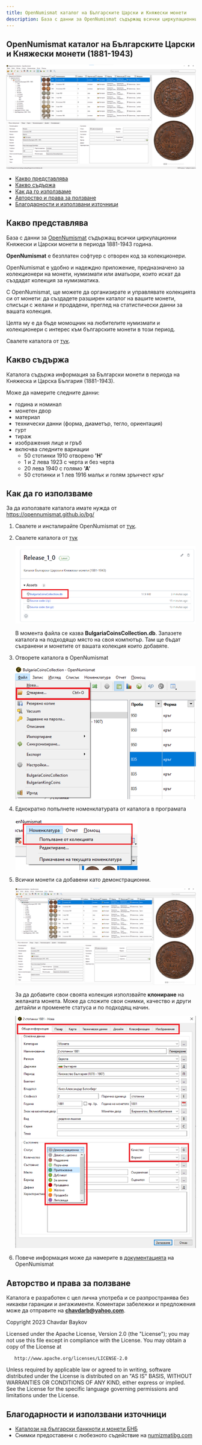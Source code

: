 ```yaml
---
title: OpenNumismat каталог на Българските Царски и Княжески монети
description: База с данни за OpenNumismat съдържащ всички циркулационни Kняжески и Царски монети в периода 1881-1943 година.
---
```

## OpenNumismat каталог на Българските Царски и Княжески монети (1881-1943)

![open file](./assets/images/Overview.png)

* [Какво представлява](#chapter1)
* [Какво съдържа](#chapter2)
* [Как да го използваме](#chapter3)
* [Авторство и права за ползване](#chapter4)
* [Благодарности и използвани източници](#chapter5)


## <a id="chapter1" name="chapter1"></a> Какво представлява

База с данни за [OpenNumismat](https://opennumismat.github.io/bg/) съдържащ всички циркулационни Kняжески и Царски монети в периода 1881-1943 година.

**OpenNumismat** е безплатен софтуер с отворен код за колекционери.

OpenNumismat е удобно и надеждно приложение, предназначено за колекционери на монети, нумизмати или аматьори, които искат да създадат колекция за нумизматика.

С OpenNumismat, ще можете да организирате и управлявате колекцията си от монети: да създадете разширен каталог на вашите монети, списъци с желани и продадени, преглед на статистически данни за вашата колекция.

Целта му е да бъде момощник на любителите нумизмати и колекционери с интерес към българските монети в този период.

Свалете каталога от [тук](https://github.com/chavdarb/BulgarianCoinsCatalog/releases/download/1.0/BulgariaCoinsCollection.db).

## <a id="chapter2" name="chapter2"></a> Какво съдържа

Каталога съдържа информация за Български монети в периода на Княжеска и Царска България (1881-1943).

Може да намерите следните данни:

* година и номинал
* монетен двор
* материал
* технически данни (форма, диаметър, тегло, ориентация)
* гурт
* тираж
* изображения лице и гръб
* включва следните вариации
	* 50 стотинки 1910 отворено **'Н'**
	* 1 и 2 лева 1923 с черта и без черта
	* 20 лева 1940 с голямо **'А'**
	* 50 стотинки и 1 лев 1916 малък и голям зрънчест кръг	


## <a id="chapter3" name="chapter3"></a> Как да го използваме

За да използвате каталога имате нужда от https://opennumismat.github.io/bg/

1. Свалете и инсталирайте OpenNumismat от [тук](https://opennumismat.github.io/bg/open-numismat/#download).
2. Свалете каталога от [тук](https://github.com/chavdarb/BulgarianCoinsCatalog/releases/download/1.0/BulgariaCoinsCollection.db)

	![releases page](./assets/images/download_page.png)
	
	В момента файла се казва **BulgariaCoinsCollection.db**. 
	Запазете каталога на подходящо място на своя компютър. Там ще бъдат съхранени и монетите от вашата колекция които добавяте.	

3. Отворете каталога в OpenNumismat

	![open file](./assets/images/open_file.png)
	
4. Еднократно попълнете номенклатурата от каталога в програмата

	![master data](./assets/images/master_data.png)
	
5. Всички монети са добавени като демонстрационни. 

	![screenshot](./assets/images/open_numismat.png)

	За да добавите свои своята колекция използвайте **клониране** на желаната монета.
	Може да сложите свои снимки, качество и други детайли и променете статуса и по подходящ начин.
	
	![screenshot](./assets/images/new_coin.png)
	
6. Повече информация може да намерите в [документацията](https://opennumismat.github.io/bg/open-numismat/manual.html) на OpenNumismat

##  <a id="chapter4" name="chapter4"></a> Авторство и права за ползване

   Каталога е разработен с цел лична употреба и се разпространява без никакви гаранции и ангажименти.
   Kоментари забележки и предложения може да отправите на **chavdarb@yahoo.com**.
   
   
   Copyright 2023 Chavdar Baykov

   Licensed under the Apache License, Version 2.0 (the "License");
   you may not use this file except in compliance with the License.
   You may obtain a copy of the License at

       http://www.apache.org/licenses/LICENSE-2.0

   Unless required by applicable law or agreed to in writing, software
   distributed under the License is distributed on an "AS IS" BASIS,
   WITHOUT WARRANTIES OR CONDITIONS OF ANY KIND, either express or implied.
   See the License for the specific language governing permissions and
   limitations under the License.      

## <a id="chapter5" name="chapter5"></a>  Благодарности и използвани източници

* [Каталози на български банкноти и монети БНБ](https://www.bnb.bg/ResearchAndPublications/PubNonPeriodical/PubNPCatalogues/index.htm)
* Снимки предоставени с любезното съдействие на [numizmatibg.com](https://numizmatibg.com/)

